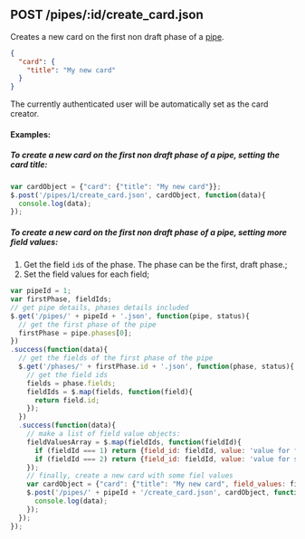 ## POST /pipes/:id/create_card.json

Creates a new card on the first non draft phase of a [pipe](pipe.md). 

```json
{
  "card": {
    "title": "My new card"
  }
}
```
The currently authenticated user will be automatically set as the card creator.

#### Examples:

##### To create a new card on the first non draft phase of a pipe, setting the card title:

```javascript
var cardObject = {"card": {"title": "My new card"}};
$.post('/pipes/1/create_card.json', cardObject, function(data){
  console.log(data);
});
```

##### To create a new card on the first non draft phase of a pipe, setting more field values:

1. Get the field `id`s of the phase. The phase can be the first, draft phase.;
2. Set the field values for each field;

```javascript
var pipeId = 1;
var firstPhase, fieldIds;
// get pipe details, phases details included
$.get('/pipes/' + pipeId + '.json', function(pipe, status){
  // get the first phase of the pipe
  firstPhase = pipe.phases[0];
})
.success(function(data){
  // get the fields of the first phase of the pipe
  $.get('/phases/' + firstPhase.id + '.json', function(phase, status){
    // get the field ids
    fields = phase.fields;
    fieldIds = $.map(fields, function(field){
      return field.id;
    });
  })
  .success(function(data){
    // make a list of field value objects:
    fieldValuesArray = $.map(fieldIds, function(fieldId){
      if (fieldId === 1) return {field_id: fieldId, value: 'value for first field'};
      if (fieldId === 2) return {field_id: fieldId, value: 'value for second field'};
    });
    // finally, create a new card with some fiel values
    var cardObject = {"card": {"title": "My new card", field_values: fieldValuesArray}};
    $.post('/pipes/' + pipeId + '/create_card.json', cardObject, function(data){
      console.log(data);
    });
  });
});
```